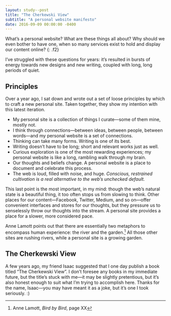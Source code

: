 ```yaml
---
layout: study--post
title: "The Cherkewski View"
subtitle: "A personal website manifesto"
date: 2016-09-09 00:00:00 -0400
---
```


What’s a personal website? What are these things all about? Why should we even bother to have one, when so many services
exist to hold and display our content online?
{: .f2}

I’ve struggled with these questions for years: it’s resulted in bursts of energy towards new designs and new writing,
coupled with long, long periods of quiet.

<h2 class="f6 ttu tracked mt5 lh-title">Principles</h2>

Over a year ago, I sat down and wrote out a set of loose principles by which to craft a new personal site. Taken together,
they show my intention with this latest iteration.

* My personal site is a collection of things I curate—some of them mine, mostly not.
* I think through connections—between ideas, between people, between words—and my personal website is a set of connections.
* Thinking can take many forms. Writing is one of its best.
* Writing doesn’t have to be long; short and relevant works just as well.
* Curious exploration is one of the most rewarding experiences; my personal website is like a long, rambling walk through
  my brain.
* Our thoughts and beliefs change. A personal website is a place to document and celebrate this process.
* The web is loud, filled with noise, and huge. *Conscious, restrained cultivation is a real alternative to
  the web’s unchecked default.*

This last point is the most important, in my mind: though the web’s natural state is a beautiful thing, it too often
stops us from slowing to think. Other places for our content—Facebook, Twitter, Medium, and so on—offer convenient
interfaces and stores for our thoughts, but they pressure us to senselessly throw our thoughts into the stream. A
personal site provides a place for a slower, more considered pace.

Anne Lamott points out that there are essentially two metaphors to encompass human experience: the river and the garden.[^lamott]
All those other sites are rushing rivers, while a personal site is a growing garden.

[^lamott]: Anne Lamott, *Bird by Bird*, page XX

<h2 class="f6 ttu tracked mt5 lh-title">The Cherkewski View</h2>

A few years ago, my friend Isaac suggested that I one day publish a book titled “The Cherkewski View”. I don’t foresee
any books in my immediate future, but the title’s stuck with me—it may be slightly pretentious, but it’s also honest 
enough to suit what I’m trying to accomplish here. Thanks for the name, Isaac—you may have meant it as a joke, but it’s
one I took seriously. :)
